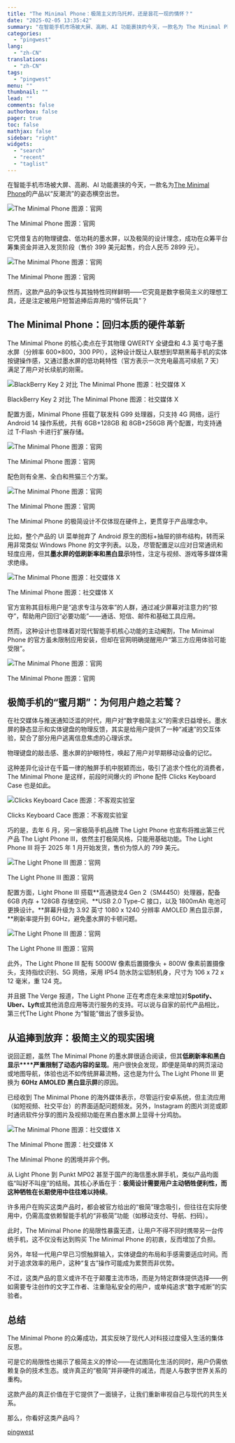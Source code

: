 ```yaml
---
title: "The Minimal Phone：极简主义的乌托邦，还是昙花一现的情怀？"
date: "2025-02-05 13:35:42"
summary: "在智能手机市场被大屏、高刷、AI 功能裹挟的今天，一款名为 The Minimal Phone 的..."
categories:
  - "pingwest"
lang:
  - "zh-CN"
translations:
  - "zh-CN"
tags:
  - "pingwest"
menu: ""
thumbnail: ""
lead: ""
comments: false
authorbox: false
pager: true
toc: false
mathjax: false
sidebar: "right"
widgets:
  - "search"
  - "recent"
  - "taglist"
---
```


在智能手机市场被大屏、高刷、AI 功能裹挟的今天，一款名为[The Minimal Phone](https://minimalcompany.com/)的产品以“反潮流”的姿态横空出世。

![The Minimal Phone 图源：官网](https://cdn.pingwest.com/portal/2025/02/05/portal/2025/02/05/z_F57C288WZSZJi3djGzaCGTwcHFm3_0.png?x-oss-process=style/article-body "The Minimal Phone 图源：官网")

The Minimal Phone 图源：官网

它凭借复古的物理键盘、低功耗的墨水屏，以及极简的设计理念，成功在众筹平台筹集资金并进入发货阶段（售价 399 美元起售，约合人民币 2899 元）。

![The Minimal Phone 图源：官网](https://cdn.pingwest.com/portal/2025/02/05/yP47JQ2FaS8H2i68K2cnF8zWG1dDW4xF.png?x-oss-process=style/article-body "The Minimal Phone 图源：官网")

The Minimal Phone 图源：官网

然而，这款产品的争议性与其独特性同样鲜明——它究竟是数字极简主义的理想工具，还是注定被用户短暂追捧后弃用的“情怀玩具”？

The Minimal Phone：回归本质的硬件革新
---------------------------

The Minimal Phone 的核心卖点在于其物理 QWERTY 全键盘和 4.3 英寸电子墨水屏（分辨率 600×800，300 PPI），这种设计既让人联想到早期黑莓手机的实体按键操作感，又通过墨水屏的低功耗特性（官方表示一次充电最高可续航 7 天）满足了用户对长续航的刚需。

![BlackBerry Key 2 对比 The Minimal Phone 图源：社交媒体 X ](https://cdn.pingwest.com/portal/2025/02/05/1AWi4zex953MM6WWhRMXn3PNJBHcQEGC.jpeg?x-oss-process=style/article-body "BlackBerry Key 2 对比 The Minimal Phone 图源：社交媒体 X ")

BlackBerry Key 2 对比 The Minimal Phone 图源：社交媒体 X 

配置方面，Minimal Phone 搭载了联发科 G99 处理器，只支持 4G 网络，运行Android 14 操作系统，共有 6GB+128GB 和 8GB+256GB 两个配置，均支持通过 T-Flash 卡进行扩展存储。

![The Minimal Phone 图源：官网](https://cdn.pingwest.com/portal/2025/02/05/portal/2025/02/05/rRrT_7b622p8ieYC8XDD3_B81T7RZN_N.png?x-oss-process=style/article-body "The Minimal Phone 图源：官网")

The Minimal Phone 图源：官网

配色则有全黑、全白和熊猫三个方案。

![The Minimal Phone 图源：官网](https://cdn.pingwest.com/portal/2025/02/05/portal/2025/02/05/XQkb7p67XQB98fn4ZnztkrtD1CBc42C2.png?x-oss-process=style/article-body "The Minimal Phone 图源：官网")

The Minimal Phone 图源：官网

The Minimal Phone 的极简设计不仅体现在硬件上，更贯穿于产品理念中。

比如，整个产品的 UI 菜单抛弃了 Android 原生的图标+抽屉的排布结构，转而采用非常类似 Windows Phone 的文字列表。以及，尽管配置足以应对日常通讯和轻度应用，但其**墨水屏的低刷新率****和****黑白显示**特性，注定与视频、游戏等多媒体需求绝缘。

![The Minimal Phone 图源：社交媒体 X ](https://cdn.pingwest.com/portal/2025/02/05/Dm876jfZ3Y8xFTCmJQ78z8mKrj7Z7s8x.png?x-oss-process=style/article-body "The Minimal Phone 图源：社交媒体 X ")

The Minimal Phone 图源：社交媒体 X 

官方宣称其目标用户是“追求专注与效率”的人群，通过减少屏幕对注意力的“掠夺”，帮助用户回归“必要功能”——通话、短信、邮件和基础工具应用。

然而，这种设计也意味着对现代智能手机核心功能的主动阉割，The Minimal Phone 的官方虽未限制应用安装，但却在官网明确提醒用户“第三方应用体验可能受限”。

![The Minimal Phone 图源：官网](https://cdn.pingwest.com/portal/2025/02/05/portal/2025/02/05/YC78Pm8tG7cz8HXR8Y7EZpH867jWQPz3.png?x-oss-process=style/article-body "The Minimal Phone 图源：官网")

The Minimal Phone 图源：官网

极简手机的“蜜月期”：为何用户趋之若鹜？
--------------------

在社交媒体与推送通知泛滥的时代，用户对“数字极简主义”的需求日益增长。墨水屏的静态显示和实体键盘的物理反馈，其实是给用户提供了一种“减速”的交互体验，契合了部分用户逃离信息焦虑的心理诉求。

物理键盘的敲击感、墨水屏的护眼特性，唤起了用户对早期移动设备的记忆。

这种差异化设计在千篇一律的触屏手机中脱颖而出，吸引了追求个性化的消费者，The Minimal Phone 是这样，前段时间爆火的 iPhone 配件 Clicks Keyboard Case 也是如此。

![Clicks Keyboard Cace 图源：不客观实验室](https://cdn.pingwest.com/portal/2025/02/05/portal/2025/02/05/hz368at2y246xFcni1hWZE2F1a4y5A6k.png?x-oss-process=style/article-body "Clicks Keyboard Cace 图源：不客观实验室")

Clicks Keyboard Cace 图源：不客观实验室

巧的是，去年 6 月，另一家极简手机品牌 The Light Phone 也宣布将推出第三代产品 The Light Phone III，依然主打极简风格，只能用基础功能。The Light Phone III 将于 2025 年 1 月开始发货，售价为惊人的 799 美元。

![The Light Phone III 图源：官网](https://cdn.pingwest.com/portal/2025/02/05/portal/2025/02/05/jT82ZdZ277h772KmxsSKYr1y1bZkSTz8.png?x-oss-process=style/article-body "The Light Phone III 图源：官网")

The Light Phone III 图源：官网

配置方面，Light Phone III 搭载**高通骁龙4 Gen 2（SM4450）处理器，配备 6GB 内存 + 128GB 存储空间、**USB 2.0 Type-C 接口，以及 1800mAh 电池可更换设计。**屏幕升级为 3.92 英寸 1080 x 1240 分辨率 AMOLED 黑白显示屏，**刷新率提升到 60Hz，避免墨水屏的卡顿问题。

![The Light Phone III 图源：官网](https://cdn.pingwest.com/portal/2025/02/05/portal/2025/02/05/y47sKDFf4xf8f477Ty1XYM_h7857p6yM.png?x-oss-process=style/article-body "The Light Phone III 图源：官网")

The Light Phone III 图源：官网

此外，The Light Phone III 配有 5000W 像素后置摄像头 + 800W 像素前置摄像头，支持指纹识别、5G 网络，采用 IP54 防水防尘铝制机身，尺寸为 106 x 72 x 12 毫米，重 124 克。

并且据 The Verge 报道，The Light Phone 正在考虑在未来增加对**Spotify、Uber、Lyft**或其他消息应用等流行服务的支持。可以说与自家的前代产品相比，第三代The Light Phone 为“智能”做出了很多妥协。

从追捧到放弃：极简主义的现实困境
----------------

说回正题，虽然 The Minimal Phone 的墨水屏很适合阅读，但其**低刷新率****和****黑白显示****严重限制了动态内容的呈现**。用户很快会发现，即便是简单的网页滚动或地图导航，体验也远不如传统屏幕流畅，这也是为什么 The Light Phone III 更换为 **60Hz AMOLED 黑白显示屏**的原因。

已经收到 The Minimal Phone 的海外媒体表示，尽管运行安卓系统，但主流应用（如短视频、社交平台）的界面适配问题频发。另外，Instagram 的图片浏览或即时通讯软件分享的图片及视频功能在黑白墨水屏上显得十分鸡肋。

![The Minimal Phone 图源：社交媒体 X ](https://cdn.pingwest.com/portal/2025/02/05/S8a8PwB2kEwiA2SnhtADRa4wBcNhB8Xt.png?x-oss-process=style/article-body "The Minimal Phone 图源：社交媒体 X ")

The Minimal Phone 图源：社交媒体 X 

The Minimal Phone 的困境并非个例。

从 Light Phone 到 Punkt MP02 甚至于国产的海信墨水屏手机，类似产品均面临“叫好不叫座”的结局。其核心矛盾在于：**极简设计需要用户主动牺牲便利性，而这种牺牲在长期使用中往往难以持续**。

许多用户在购买这类产品时，都会被官方给出的“极简”理念吸引，但往往在实际使用中，仍需高度依赖智能手机的“非极简”功能（如移动支付、导航、扫码）。

此时，The Minimal Phone 的局限性暴露无遗，让用户不得不同时携带另一台传统手机，这不仅没有达到购买 The Minimal Phone 的初衷，反而增加了负担。

另外，年轻一代用户早已习惯触屏输入，实体键盘的布局和手感需要适应时间。而对于追求效率的用户，这种“复古”操作可能成为累赘而非优势。

不过，这类产品的意义或许不在于颠覆主流市场，而是为特定群体提供选择——例如需要专注创作的文字工作者、注重隐私安全的用户，或单纯追求“数字戒断”的实验者。

总结
--

The Minimal Phone 的众筹成功，其实反映了现代人对科技过度侵入生活的集体反思。

可是它的局限性也揭示了极简主义的悖论——在试图简化生活的同时，用户仍需依赖复杂的技术生态。或许真正的“极简”并非硬件的减法，而是人与数字世界关系的重构。

这款产品的真正价值在于它提供了一面镜子，让我们重新审视自己与现代的共生关系。

那么，你看好这类产品吗？

[pingwest](https://www.pingwest.com/a/302127)
